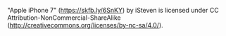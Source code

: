 "Apple iPhone 7" (https://skfb.ly/6SnKY) by iSteven is licensed under CC Attribution-NonCommercial-ShareAlike (http://creativecommons.org/licenses/by-nc-sa/4.0/).
